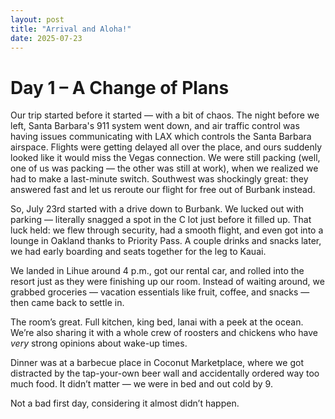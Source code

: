 ```yaml
---
layout: post
title: "Arrival and Aloha!"
date: 2025-07-23
---
```


# Day 1 – A Change of Plans

Our trip started before it started — with a bit of chaos. The night before we left, Santa Barbara's 911 system went down, and air traffic control was having issues communicating with LAX which controls the Santa Barbara airspace. Flights were getting delayed all over the place, and ours suddenly looked like it would miss the Vegas connection. We were still packing (well, one of us was packing — the other was still at work), when we realized we had to make a last-minute switch. Southwest was shockingly great: they answered fast and let us reroute our flight for free out of Burbank instead.

So, July 23rd started with a drive down to Burbank. We lucked out with parking — literally snagged a spot in the C lot just before it filled up. That luck held: we flew through security, had a smooth flight, and even got into a lounge in Oakland thanks to Priority Pass. A couple drinks and snacks later, we had early boarding and seats together for the leg to Kauai.

We landed in Lihue around 4 p.m., got our rental car, and rolled into the resort just as they were finishing up our room. Instead of waiting around, we grabbed groceries — vacation essentials like fruit, coffee, and snacks — then came back to settle in.

The room’s great. Full kitchen, king bed, lanai with a peek at the ocean. We’re also sharing it with a whole crew of roosters and chickens who have *very* strong opinions about wake-up times.

Dinner was at a barbecue place in Coconut Marketplace, where we got distracted by the tap-your-own beer wall and accidentally ordered way too much food. It didn’t matter — we were in bed and out cold by 9.

Not a bad first day, considering it almost didn’t happen.


